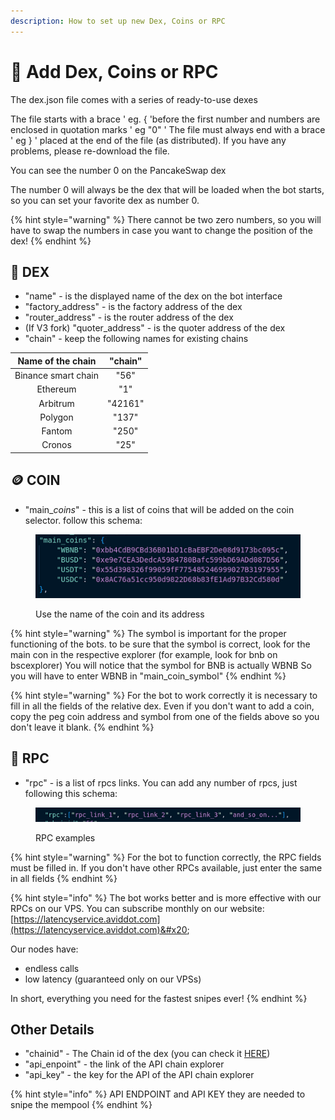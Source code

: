 ```yaml
---
description: How to set up new Dex, Coins or RPC
---
```


# 🚧 Add Dex, Coins or RPC

The dex.json file comes with a series of ready-to-use dexes

The file starts with a brace ' eg. { 'before the first number and numbers are enclosed in quotation marks ' eg "0" ' The file must always end with a brace ' eg } ' placed at the end of the file (as distributed). If you have any problems, please re-download the file.

You can see the number 0 on the PancakeSwap dex

The number 0 will always be the dex that will be loaded when the bot starts, so you can set your favorite dex as number 0.

{% hint style="warning" %}
There cannot be two zero numbers, so you will have to swap the numbers in case you want to change the position of the dex!
{% endhint %}

## :pancakes: DEX

* "name" - is the displayed name of the dex on the bot interface
* "factory\_address" - is the factory address of the dex
* "router\_address" - is the router address of the dex
* (If V3 fork) "quoter\_address" - is the quoter address of the dex
* "chain" - keep the following names for existing chains&#x20;

|  Name of the chain  | "chain" |
| :-----------------: | :-----: |
| Binance smart chain |   "56"  |
|       Ethereum      |   "1"   |
|       Arbitrum      | "42161" |
|       Polygon       |  "137"  |
|        Fantom       |  "250"  |
|        Cronos       |   "25"  |

## :coin: COIN

* "main\__coins_" - this is a list of coins that will be added on the coin selector. follow this schema:

<figure><img src="../.gitbook/assets/main_coins.png" alt=""><figcaption><p>Use the name of the coin and its address</p></figcaption></figure>

{% hint style="warning" %}
The symbol is important for the proper functioning of the bots. to be sure that the symbol is correct, look for the main con in the respective explorer (for example, look for bnb on bscexplorer) You will notice that the symbol for BNB is actually WBNB So you will have to enter WBNB in "main\_coin\_symbol"
{% endhint %}

{% hint style="warning" %}
For the bot to work correctly it is necessary to fill in all the fields of the relative dex. Even if you don't want to add a coin, copy the peg coin address and symbol from one of the fields above so you don't leave it blank.
{% endhint %}

## :link: RPC

* "rpc" - is a list of rpcs links. You can add any number of rpcs, just following this schema:

<figure><img src="../.gitbook/assets/rpcs.png" alt=""><figcaption><p>RPC examples</p></figcaption></figure>

{% hint style="warning" %}
For the bot to function correctly, the RPC fields must be filled in. If you don't have other RPCs available, just enter the same in all fields
{% endhint %}

{% hint style="info" %}
The bot works better and is more effective with our RPCs on our VPS. You can subscribe monthly on our website: [https://latencyservice.aviddot.com](https://latencyservice.aviddot.com)&#x20;

Our nodes have:

* endless calls
* low latency (guaranteed only on our VPSs)&#x20;

In short, everything you need for the fastest snipes ever!
{% endhint %}



## Other Details

* "chainid" - The Chain id of the dex (you can check it [HERE](https://chainlist.org/))
* "api\_enpoint" - the link of the API chain explorer
* "api\_key" - the key for the API of the API chain explorer

{% hint style="info" %}
API  ENDPOINT and API KEY they are needed to snipe the mempool
{% endhint %}
